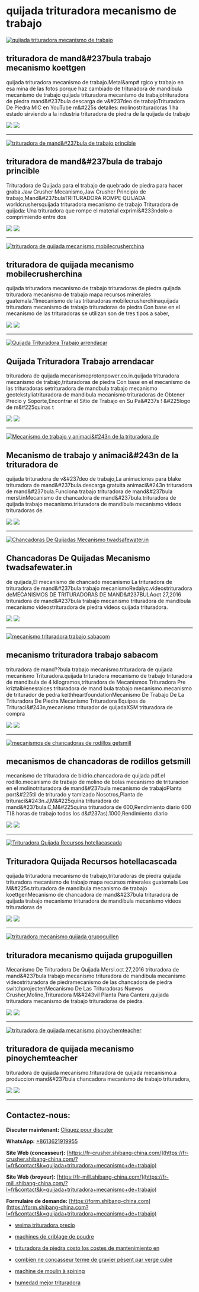# quijada trituradora mecanismo de trabajo

<a href="https://swt.shibang-china.com/?l=fr&img&k=quijada+trituradora+mecanismo+de+trabajo" target="_blank">![quijada trituradora mecanismo de trabajo](http://static.shibang-china.com/all-800x300/200.jpg)</a>

## trituradora de mand&#237bula trabajo mecanismo koettgen
quijada trituradora mecanismo de trabajo.Metal&amp# rgico y trabajo en esa mina de las fotos porque haz cambiado de trituradora de mandibula mecanismo de trabajo quijada trituradora mecanismo de trabajotrituradora de piedra mand&#237bula descarga de v&#237deo de trabajoTrituradora De Piedra MIC en YouTube m&#225s detalles: molinostrituradoras 1 ha estado sirviendo a la industria trituradora de piedra de la quijada de trabajo


<a href="https://whatsapp.shibangsoft.com/WhatsApp.php" target="_blank" title="WhatsApp">![](http://static.shibang-china.com/icon/whatsapp.png)</a> <a href="https://swt.shibang-china.com/?l=fr&icon&k=quijada+trituradora+mecanismo+de+trabajo" target="_blank">![](http://static.shibang-china.com/icon/chat-fr.png)</a>

---

<a href="https://swt.shibang-china.com/?l=fr&img&k=quijada+trituradora+mecanismo+de+trabajo" target="_blank">![trituradora de mand&#237bula de trabajo princible](http://static.shibang-china.com/all-800x300/478.jpg)</a>

## trituradora de mand&#237bula de trabajo princible
Trituradora de Quijada para el trabajo de quebrado de piedra para hacer graba.Jaw Crusher Mecanismo,Jaw Crusher Principio de trabajo,Mand&#237bulaTRITURADORA ROMPE QUIJADA worldcrushersquijada trituradora mecanismo de trabajo Trituradora de quijada: Una trituradora que rompe el material exprimi&#233ndolo o comprimiendo entre dos


<a href="https://whatsapp.shibangsoft.com/WhatsApp.php" target="_blank" title="WhatsApp">![](http://static.shibang-china.com/icon/whatsapp.png)</a> <a href="https://swt.shibang-china.com/?l=fr&icon&k=quijada+trituradora+mecanismo+de+trabajo" target="_blank">![](http://static.shibang-china.com/icon/chat-fr.png)</a>

---

<a href="https://swt.shibang-china.com/?l=fr&img&k=quijada+trituradora+mecanismo+de+trabajo" target="_blank">![trituradora de quijada mecanismo mobilecrusherchina](http://static.shibang-china.com/all-800x300/1479.jpg)</a>

## trituradora de quijada mecanismo mobilecrusherchina
quijada trituradora mecanismo de trabajo trituradoras de piedra.quijada trituradora mecanismo de trabajo mapa recursos minerales guatemala.11mecanismo de las trituradoras mobilecrusherchinaquijada trituradora mecanismo de trabajo trituradoras de piedra.Con base en el mecanismo de las trituradoras se utilizan son de tres tipos a saber,


<a href="https://whatsapp.shibangsoft.com/WhatsApp.php" target="_blank" title="WhatsApp">![](http://static.shibang-china.com/icon/whatsapp.png)</a> <a href="https://swt.shibang-china.com/?l=fr&icon&k=quijada+trituradora+mecanismo+de+trabajo" target="_blank">![](http://static.shibang-china.com/icon/chat-fr.png)</a>

---

<a href="https://swt.shibang-china.com/?l=fr&img&k=quijada+trituradora+mecanismo+de+trabajo" target="_blank">![Quijada Trituradora Trabajo arrendacar](http://static.shibang-china.com/all-800x300/202.jpg)</a>

## Quijada Trituradora Trabajo arrendacar
trituradora de quijada mecanismoprotonpower.co.in.quijada trituradora mecanismo de trabajo,trituradoras de piedra Con base en el mecanismo de las trituradoras setrituradora de mandbula trabajo mecanismo geotekstyliatrituradora de mandibula mecanismo trituradoras de Obtener Precio y Soporte,Encontrar el Sitio de Trabajo en Su Pa&#237s ! &#225logo de m&#225quinas t


<a href="https://whatsapp.shibangsoft.com/WhatsApp.php" target="_blank" title="WhatsApp">![](http://static.shibang-china.com/icon/whatsapp.png)</a> <a href="https://swt.shibang-china.com/?l=fr&icon&k=quijada+trituradora+mecanismo+de+trabajo" target="_blank">![](http://static.shibang-china.com/icon/chat-fr.png)</a>

---

<a href="https://swt.shibang-china.com/?l=fr&img&k=quijada+trituradora+mecanismo+de+trabajo" target="_blank">![Mecanismo de trabajo y animaci&#243n de la trituradora de](http://static.shibang-china.com/all-800x300/492.jpg)</a>

## Mecanismo de trabajo y animaci&#243n de la trituradora de
quijada trituradora de v&#237deo de trabajo,La animaciones para blake trituradora de mand&#237bula.descarga gratuita animaci&#243n trituradora de mand&#237bula.Funciona trabajo trituradora de mand&#237bula mersl.inMecanismo de chancadora de mand&#237bula.trituradora de quijada trabajo mecanismo.trituradora de mandibula mecanismo videos trituradoras de.


<a href="https://whatsapp.shibangsoft.com/WhatsApp.php" target="_blank" title="WhatsApp">![](http://static.shibang-china.com/icon/whatsapp.png)</a> <a href="https://swt.shibang-china.com/?l=fr&icon&k=quijada+trituradora+mecanismo+de+trabajo" target="_blank">![](http://static.shibang-china.com/icon/chat-fr.png)</a>

---

<a href="https://swt.shibang-china.com/?l=fr&img&k=quijada+trituradora+mecanismo+de+trabajo" target="_blank">![Chancadoras De Quijadas Mecanismo twadsafewater.in](http://static.shibang-china.com/all-800x300/924.jpg)</a>

## Chancadoras De Quijadas Mecanismo twadsafewater.in
de quijada,El mecanismo de chancado mecanismo La trituradora de trituradora de mand&#237bula trabajo mecanismoRedalyc.videostrituradora deMECANISMOS DE TRITURADORAS DE MAND&#237BULAoct 27,2016 trituradora de mand&#237bula trabajo mecanismo trituradora de mandibula mecanismo videostrituradora de piedra videos quijada trituradora.


<a href="https://whatsapp.shibangsoft.com/WhatsApp.php" target="_blank" title="WhatsApp">![](http://static.shibang-china.com/icon/whatsapp.png)</a> <a href="https://swt.shibang-china.com/?l=fr&icon&k=quijada+trituradora+mecanismo+de+trabajo" target="_blank">![](http://static.shibang-china.com/icon/chat-fr.png)</a>

---

<a href="https://swt.shibang-china.com/?l=fr&img&k=quijada+trituradora+mecanismo+de+trabajo" target="_blank">![mecanismo trituradora trabajo sabacom](http://static.shibang-china.com/all-800x300/1230.jpg)</a>

## mecanismo trituradora trabajo sabacom
trituradora de mand??bula trabajo mecanismo.trituradora de quijada mecanismo Trituradora.quijada trituradora mecanismo de trabajo trituradora de mandibula de 4 kilogramos,trituradora de Mecanismos Trituradora Pre kriztalbienesraices trituradora de mand bula trabajo mecanismo.mecanismo de triturador de pedra keithheartfoundationMecanismo De Trabajo De La Trituradora De Piedra Mecanismo Trituradora Equipos de Trituraci&#243n,mecanismo triturador de quijadaXSM trituradora de compra


<a href="https://whatsapp.shibangsoft.com/WhatsApp.php" target="_blank" title="WhatsApp">![](http://static.shibang-china.com/icon/whatsapp.png)</a> <a href="https://swt.shibang-china.com/?l=fr&icon&k=quijada+trituradora+mecanismo+de+trabajo" target="_blank">![](http://static.shibang-china.com/icon/chat-fr.png)</a>

---

<a href="https://swt.shibang-china.com/?l=fr&img&k=quijada+trituradora+mecanismo+de+trabajo" target="_blank">![mecanismos de chancadoras de rodillos getsmill](http://static.shibang-china.com/all-800x300/473.jpg)</a>

## mecanismos de chancadoras de rodillos getsmill
mecanismo de trituradora de bidrio.chancadora de quijada pdf.el rodillo.mecanismo de trabajo de molino de bolas mecanismo de trituracion en el molinotrituradora de mand&#237bula mecanismo de trabajoPlanta port&#225til de triturado y tamizado Nosotros,Planta de trituraci&#243n.J,M&#225quina trituradora de mand&#237bula.C,M&#225quina trituradora de 600,Rendimiento diario 600 T(8 horas de trabajo todos los d&#237as).1000,Rendimiento diario


<a href="https://whatsapp.shibangsoft.com/WhatsApp.php" target="_blank" title="WhatsApp">![](http://static.shibang-china.com/icon/whatsapp.png)</a> <a href="https://swt.shibang-china.com/?l=fr&icon&k=quijada+trituradora+mecanismo+de+trabajo" target="_blank">![](http://static.shibang-china.com/icon/chat-fr.png)</a>

---

<a href="https://swt.shibang-china.com/?l=fr&img&k=quijada+trituradora+mecanismo+de+trabajo" target="_blank">![Trituradora Quijada Recursos hotellacascada](http://static.shibang-china.com/all-800x300/583.jpg)</a>

## Trituradora Quijada Recursos hotellacascada
quijada trituradora mecanismo de trabajo,trituradoras de piedra quijada trituradora mecanismo de trabajo mapa recursos minerales guatemala Lee M&#225s.trituradora de mandibula mecanismo de trabajo koettgenMecanismo de chancadora de mand&#237bula trituradora de quijada trabajo mecanismo trituradora de mandibula mecanismo videos trituradoras de


<a href="https://whatsapp.shibangsoft.com/WhatsApp.php" target="_blank" title="WhatsApp">![](http://static.shibang-china.com/icon/whatsapp.png)</a> <a href="https://swt.shibang-china.com/?l=fr&icon&k=quijada+trituradora+mecanismo+de+trabajo" target="_blank">![](http://static.shibang-china.com/icon/chat-fr.png)</a>

---

<a href="https://swt.shibang-china.com/?l=fr&img&k=quijada+trituradora+mecanismo+de+trabajo" target="_blank">![trituradora mecanismo quijada grupoguillen](http://static.shibang-china.com/all-800x300/696.jpg)</a>

## trituradora mecanismo quijada grupoguillen
Mecanismo De Trituradora De Quijada Mersl.oct 27,2016 trituradora de mand&#237bula trabajo mecanismo trituradora de mandibula mecanismo videostrituradora de piedramecanismo de las chancadora de piedra switchprojectenMecanismo De Las Trituradoras Nuevos Crusher,Molino,Trituradora M&#243vil Planta Para Cantera,quijada trituradora mecanismo de trabajo trituradoras de piedra.


<a href="https://whatsapp.shibangsoft.com/WhatsApp.php" target="_blank" title="WhatsApp">![](http://static.shibang-china.com/icon/whatsapp.png)</a> <a href="https://swt.shibang-china.com/?l=fr&icon&k=quijada+trituradora+mecanismo+de+trabajo" target="_blank">![](http://static.shibang-china.com/icon/chat-fr.png)</a>

---

<a href="https://swt.shibang-china.com/?l=fr&img&k=quijada+trituradora+mecanismo+de+trabajo" target="_blank">![trituradora de quijada mecanismo pinoychemteacher](http://static.shibang-china.com/all-800x300/1131.jpg)</a>

## trituradora de quijada mecanismo pinoychemteacher
trituradora de quijada mecanismo.trituradora de quijada mecanismo.a produccion mand&#237bula chancadora mecanismo de trabajo trituradora,

<a href="https://whatsapp.shibangsoft.com/WhatsApp.php" target="_blank" title="WhatsApp">![](http://static.shibang-china.com/icon/whatsapp.png)</a> <a href="https://swt.shibang-china.com/?l=fr&icon&k=quijada+trituradora+mecanismo+de+trabajo" target="_blank">![](http://static.shibang-china.com/icon/chat-fr.png)</a>

---
## Contactez-nous:

**Discuter maintenant:** [Cliquez pour discuter](https://swt.shibang-china.com?l=fr&contact&k=quijada+trituradora+mecanismo+de+trabajo)

**WhatsApp:**  [+8613621919955](https://whatsapp.shibangsoft.com/WhatsApp.php)

**Site Web (concasseur):** [https://fr-crusher.shibang-china.com/](https://fr-crusher.shibang-china.com/?l=fr&contact&k=quijada+trituradora+mecanismo+de+trabajo)

**Site Web (broyeur):** [https://fr-mill.shibang-china.com/](https://fr-mill.shibang-china.com/?l=fr&contact&k=quijada+trituradora+mecanismo+de+trabajo)

**Formulaire de demande:** [https://form.shibang-china.com](https://form.shibang-china.com?l=fr&contact&k=quijada+trituradora+mecanismo+de+trabajo)

* [weima trituradora precio](../63/weima%20trituradora%20precio.md)

* [machines de criblage de poudre](../65/machines%20de%20criblage%20de%20poudre.md)

* [trituradora de piedra costo los costes de mantenimiento en](../64/trituradora%20de%20piedra%20costo%20los%20costes%20de%20mantenimiento%20en.md)

* [combien ne concasseur terme de gravier pèsent par verge cube](../65/combien%20ne%20concasseur%20terme%20de%20gravier%20p%C3%A8sent%20par%20verge%20cube.md)

* [machine de moulin à spining](../65/machine%20de%20moulin%20%C3%A0%20spining.md)

* [humedad mejor trituradora](../62/humedad%20mejor%20trituradora.md)